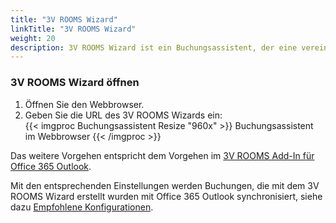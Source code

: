 ```yaml
---
title: "3V ROOMS Wizard"
linkTitle: "3V ROOMS Wizard"
weight: 20
description: 3V ROOMS Wizard ist ein Buchungsassistent, der eine vereinfachte Buchung von Ressourcen über den Webbrowser ermöglicht. Er ist auch für mobile Endgeräte (Tablet, Smartphone, ...) geeignet.
---
```

### 3V ROOMS Wizard öffnen

1. Öffnen Sie den Webbrowser.
2. Geben Sie die URL des 3V ROOMS Wizards ein: </br>
   <!-- Wie lautet die URL? -->
    {{< imgproc Buchungsassistent Resize "960x" >}} Buchungsassistent im Webbrowser {{< /imgproc >}}

Das weitere Vorgehen entspricht dem Vorgehen im [3V ROOMS Add-In für Office 365 Outlook](3vrooms-erweiterungen/01_3vrooms_addin_o365outlook/).

Mit den entsprechenden Einstellungen werden Buchungen, die mit dem 3V ROOMS Wizard erstellt wurden mit Office 365 Outlook synchronisiert, siehe dazu [Empfohlene Konfigurationen](/3vrooms-erweiterungen/03_addin-wizard_konfigurieren/).
